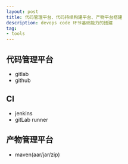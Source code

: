 ```yaml
---
layout: post
title: 代码管理平台、代码持续构建平台、产物平台搭建
description: devops code 环节基础能力的搭建
tag:
- tools
---
```


## 代码管理平台
- gitlab 
- github

## CI
- jenkins
- gitLab runner
 
## 产物管理平台
- maven(aar/jar/zip)

